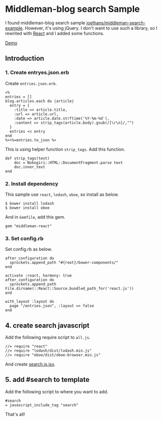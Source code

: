 # Middleman-blog search Sample

I found middleman-blog search sample [joelhans/middleman-search-example](https://github.com/joelhans/middleman-search-example). However, it's using jQuery. I don't want to use such a library, so I rewrited with [React](http://facebook.github.io/react/) and I added some functions.

[Demo](https://uzimith.github.io/middleman-blog-search-sample/)

## Introduction

### 1. Create entryes.json.erb

Create `entries.json.erb`.

```
<%
entries = []
blog.articles.each do |article|
  entry = {
    :title => article.title,
    :url => article.url,
    :date => article.date.strftime('%Y-%m-%d'),
    :content => strip_tags(article.body).gsub(/[\r\n]/,"")
  }
  entries << entry
end
%><%=entries.to_json %>
```

This is using helper function `strip_tags`. Add this function.

```
def strip_tags(text)
    doc = Nokogiri::HTML::DocumentFragment.parse text
    doc.inner_text
end
```

### 2. Install dependency

This sample use `react`, `lodash`, `oboe`, so install as below.

```
$ bower install lodash
$ bower install oboe
```

And in `Gemfile`, add this gem.

```
gem "middleman-react"
```

### 3. Set config.rb

Set config.rb as below.

```
after_configuration do
  sprockets.append_path "#{root}/bower-components/"
end

activate :react, harmony: true
after_configuration do
  sprockets.append_path File.dirname(::React::Source.bundled_path_for('react.js'))
end

with_layout :layout do
  page "/entries.json", :layout => false
end
```

## 4. create search javascript

Add the following require script to `all.js`.

```
//= require "react"
//= require "lodash/dist/lodash.min.js"
//= require "oboe/dist/oboe-browser.min.js"
```

And create [search.js.jsx](https://github.com/uzimith/middleman-blog-search-sample/blob/master/source/js/search.js.jsx).

## 5. add #search to template

Add the following script to where you want to add.

```
#search
= javascript_include_tag "search"
```

That's all!

